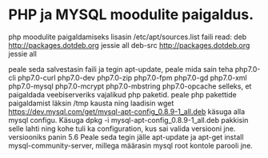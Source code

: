 # PHP ja MYSQL moodulite paigaldus.

php moodulite paigaldamiseks lisasin /etc/apt/sources.list faili read: 
deb http://packages.dotdeb.org jessie all
deb-src http://packages.dotdeb.org jessie all

peale seda salvestasin faili ja tegin apt-update, peale mida sain teha php7.0-cli php7.0-curl php7.0-dev php7.0-zip php7.0-fpm php7.0-gd php7.0-xml php7.0-mysql php7.0-mcrypt php7.0-mbstring php7.0-opcache
selleks, et paigaldada veebiserveriks vajalikud php paketid. 
peale php pakettide paigaldamist läksin /tmp kausta ning laadisin wget https://dev.mysql.com/get/mysql-apt-config_0.8.9-1_all.deb
käsuga alla mysql configu. Käsuga dpkg -i mysql-apt-config_0.8.9-1_all.deb pakkisin selle lahti ning kohe tuli ka configuration, kus sai valida
versiooni jne. versiooniks panin 5.6
Peale seda tegin jälle apt-update ja apt-get install mysql-community-server, millega määrasin mysql root kontole parooli jne.
